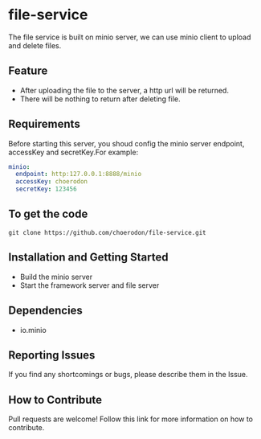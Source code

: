 # file-service

The file service is built on minio server, we can use minio client to upload and delete files.

## Feature

- After uploading the file to the server, a http url will be returned.
- There will be nothing to return after deleting file.

## Requirements

Before starting this server, you shoud config the minio server endpoint, accessKey and secretKey.For example:

```yml
minio:
  endpoint: http:127.0.0.1:8888/minio
  accessKey: choerodon
  secretKey: 123456
```

## To get the code

```
git clone https://github.com/choerodon/file-service.git
```

## Installation and Getting Started
 
 * Build the minio server
 * Start the framework server and file server

## Dependencies

- io.minio

## Reporting Issues

If you find any shortcomings or bugs, please describe them in the Issue.
    
## How to Contribute

Pull requests are welcome! Follow this link for more information on how to contribute.
